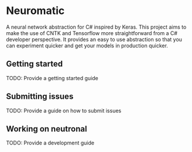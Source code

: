 # Neuromatic
A neural network abstraction for C# inspired by Keras. This project aims to make the use of CNTK and Tensorflow
more straightforward from a C# developer perspective. It provides an easy to use abstraction so that you can experiment
quicker and get your models in production quicker.

## Getting started
TODO: Provide a getting started guide

## Submitting issues
TODO: Provide a guide on how to submit issues

## Working on neutronal
TODO: Provide a development guide
